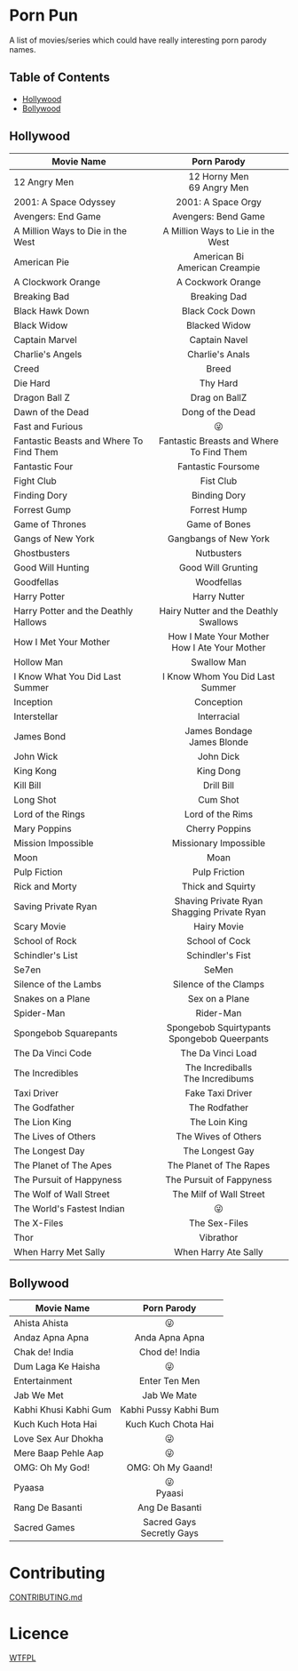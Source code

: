 # Porn Pun

A list of movies/series which could have really interesting porn parody names.

## Table of Contents

* [Hollywood](#hollywood)
* [Bollywood](#bollywood)

## Hollywood

| Movie Name      |  Porn Parody  |
|-----------------|:-------------:|
| 12 Angry Men | 12 Horny Men <br/> 69 Angry Men |
| 2001: A Space Odyssey | 2001: A Space Orgy |
| Avengers: End Game | Avengers: Bend Game |
| A Million Ways to Die in the West | A Million Ways to Lie in the West |
| American Pie | American Bi <br/> American Creampie |
| A Clockwork Orange | A Cockwork Orange |
| Breaking Bad | Breaking Dad |
| Black Hawk Down | Black Cock Down |
| Black Widow | Blacked Widow |
| Captain Marvel | Captain Navel |
| Charlie's Angels | Charlie's Anals |
| Creed | Breed |
| Die Hard | Thy Hard |
| Dragon Ball Z | Drag on BallZ |
| Dawn of the Dead | Dong of the Dead |
| Fast and Furious | :stuck_out_tongue_winking_eye: |
| Fantastic Beasts and Where To Find Them | Fantastic Breasts and Where To Find Them |
| Fantastic Four | Fantastic Foursome |
| Fight Club | Fist Club |
| Finding Dory | Binding Dory |
| Forrest Gump | Forrest Hump |
| Game of Thrones | Game of Bones |
| Gangs of New York | Gangbangs of New York |
| Ghostbusters | Nutbusters |
| Good Will Hunting |  Good Will Grunting |
| Goodfellas | Woodfellas |
| Harry Potter | Harry Nutter |
| Harry Potter and the Deathly Hallows | Hairy Nutter and the Deathly Swallows |
| How I Met Your Mother | How I Mate Your Mother <br/> How I Ate Your Mother |
| Hollow Man | Swallow Man |
| I Know What You Did Last Summer | I Know Whom You Did Last Summer |
| Inception | Conception |
| Interstellar | Interracial |
| James Bond | James Bondage <br/> James Blonde |
| John Wick | John Dick |
| King Kong | King Dong |
| Kill Bill | Drill Bill |
| Long Shot | Cum Shot |
| Lord of the Rings | Lord of the Rims |
| Mary Poppins | Cherry Poppins |
| Mission Impossible | Missionary Impossible |
| Moon | Moan |
| Pulp Fiction | Pulp Friction |
| Rick and Morty | Thick and Squirty |
| Saving Private Ryan | Shaving Private Ryan <br/> Shagging Private Ryan |
| Scary Movie | Hairy Movie |
| School of Rock | School of Cock |
| Schindler's List | Schindler's Fist |
| Se7en | SeMen |
| Silence of the Lambs | Silence of the Clamps |
| Snakes on a Plane | Sex on a Plane |
| Spider-Man | Rider-Man |
| Spongebob Squarepants | Spongebob Squirtypants <br/> Spongebob Queerpants |
| The Da Vinci Code | The Da Vinci Load |
| The Incredibles | The Incrediballs <br/> The Incredibums |
| Taxi Driver | Fake Taxi Driver |
| The Godfather | The Rodfather |
| The Lion King | The Loin King |
| The Lives of Others | The Wives of Others |
| The Longest Day | The Longest Gay |
| The Planet of The Apes | The Planet of The Rapes |
| The Pursuit of Happyness | The Pursuit of Fappyness |
| The Wolf of Wall Street | The Milf of Wall Street |
| The World's Fastest Indian | :stuck_out_tongue_winking_eye: |
| The X-Files | The Sex-Files |
| Thor | Vibrathor |
| When Harry Met Sally | When Harry Ate Sally |

## Bollywood

| Movie Name      |  Porn Parody  |
|-----------------|:-------------:|
| Ahista Ahista | :stuck_out_tongue_winking_eye: |
| Andaz Apna Apna | Anda Apna Apna |
| Chak de! India | Chod de! India |
| Dum Laga Ke Haisha | :stuck_out_tongue_winking_eye: |
| Entertainment | Enter Ten Men |
| Jab We Met | Jab We Mate |
| Kabhi Khusi Kabhi Gum | Kabhi Pussy Kabhi Bum |
| Kuch Kuch Hota Hai | Kuch Kuch Chota Hai |
| Love Sex Aur Dhokha | :stuck_out_tongue_winking_eye: |
| Mere Baap Pehle Aap | :stuck_out_tongue_winking_eye: |
| OMG: Oh My God! | OMG: Oh My Gaand! |
| Pyaasa | :stuck_out_tongue_winking_eye: <br/> Pyaasi |
| Rang De Basanti | Ang De Basanti |
| Sacred Games | Sacred Gays <br/> Secretly Gays |

# Contributing

[CONTRIBUTING.md](CONTRIBUTING.md)

# Licence

[WTFPL](LICENCE)
